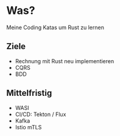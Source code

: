 # Was?

Meine Coding Katas um Rust zu lernen

## Ziele 

- Rechnung mit Rust neu implementieren
- CQRS
- BDD

## Mittelfristig

- WASI
- CI/CD: Tekton / Flux
- Kafka
- Istio mTLS
